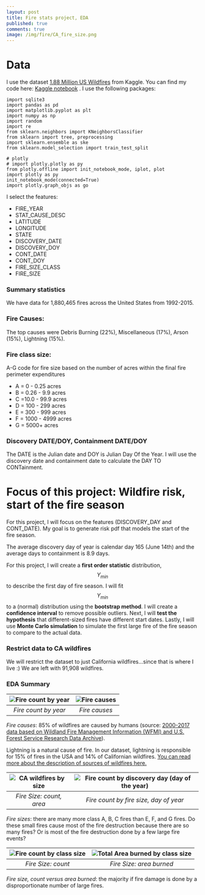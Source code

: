 ```yaml
---
layout: post
title: Fire stats project, EDA
published: true
comments: true
image: /img/fire/CA_fire_size.png
---
```


# Data

I use  the dataset [1.88 Million US Wildfires](https://www.kaggle.com/datasets/rtatman/188-million-us-wildfires) from Kaggle. You can find my code here: [Kaggle notebook](https://www.kaggle.com/code/emilykchang/stats-project-wildfire-risk) . I use the following packages:

```{python}
import sqlite3
import pandas as pd
import matplotlib.pyplot as plt
import numpy as np
import random
import re
from sklearn.neighbors import KNeighborsClassifier
from sklearn import tree, preprocessing
import sklearn.ensemble as ske
from sklearn.model_selection import train_test_split

# plotly
# import plotly.plotly as py
from plotly.offline import init_notebook_mode, iplot, plot
import plotly as py
init_notebook_mode(connected=True)
import plotly.graph_objs as go
```

I select the features:

- FIRE_YEAR
- STAT_CAUSE_DESC
- LATITUDE
- LONGITUDE
- STATE
- DISCOVERY_DATE
- DISCOVERY_DOY
- CONT_DATE
- CONT_DOY
- FIRE_SIZE_CLASS
- FIRE_SIZE 

### Summary statistics

We have data for 1,880,465 fires across the United States from 1992-2015.

### Fire Causes:

The top causes were Debris Burning (22%), Miscellaneous (17%), Arson (15%), Lightning (15%).

### Fire class size:

A-G code for fire size based on the number of acres within the final fire perimeter expenditures
- A = 0 - 0.25 acres
- B = 0.26 - 9.9 acres
- C =10.0 - 99.9 acres
- D = 100 - 299 acres
- E = 300 - 999 acres
- F = 1000 - 4999 acres
- G = 5000+ acres

### Discovery DATE/DOY, Containment DATE/DOY

The DATE is the Julian date and DOY is Julian Day Of the Year. I will use the discovery date and containment date to calculate the DAY TO CONTainment.

# Focus of this project: Wildfire risk, start of the fire season

For this project, I will focus on the features (DISCOVERY_DAY and CONT_DATE). My goal is to generate risk pdf that models the start of the fire season.

The average discovery day of year is calendar day 165 (June 14th) and the average days to containment is 8.9 days.

For this project, I will create a **first order statistic** distribution, $$Y_{min}$$ to describe the first day of fire season. I will fit $$Y_{min}$$ to a (normal) distribution using the **bootstrap method**. I will create a **confidence interval** to remove possible outliers. Next, I will **test the hypothesis** that different-sized fires have different start dates. Lastly, I will use **Monte Carlo simulation** to simulate the first large fire of the fire season to compare to the actual data.

### Restrict data to CA wildfires
We will restrict the dataset to just California wildfires...since that is where I live :) We are left with 91,908 wildfires.

### EDA Summary

| ![Fire count by year](https://github.com/mlekimchi/mlekimchi.github.io/blob/master/img/fire/__results___15_1.png?raw=true) | ![Fire causes](https://github.com/mlekimchi/mlekimchi.github.io/blob/master/img/fire/__results___15_3.png?raw=true) |
|:--:| :--:| 
| *Fire count by year* |  *Fire causes* |

*Fire causes*: 
85% of wildfires are caused by humans (source: [2000-2017 data based on Wildland Fire Management Information (WFMI) and U.S. Forest Service Research Data Archive](https://www.nps.gov/articles/wildfire-causes-and-evaluation.htm)).

Lightning is a natural cause of fire. In our dataset, lightning is responsible for 15% of fires in the USA and 14% of Californian wildfires. [You can read more about the description of sources of wildfires here.](https://www.nifc.gov/fire-information/fire-prevention-education-mitigation/wildfire-investigation)

| ![CA wildfires by size](https://github.com/mlekimchi/mlekimchi.github.io/blob/master/img/fire/CA_fire_size.png?raw=true)| ![Fire count by discovery day (day of the year)](https://github.com/mlekimchi/mlekimchi.github.io/blob/master/img/fire/CA_date_size.png?raw=true) |
|:--:| :--:| 
| *Fire Size: count, area* | *Fire count by fire size, day of year* |

*Fire sizes*: 
there are many more class A, B, C fires than E, F, and G fires. Do these small fires cause most of the fire destruction because there are so many fires? Or is most of the fire destruction done by a few large fire events? 

| ![Fire count by class size](https://github.com/mlekimchi/mlekimchi.github.io/blob/master/img/fire/fire_size_count.png?raw=true)|  ![Total Area burned by class size](https://github.com/mlekimchi/mlekimchi.github.io/blob/master/img/fire/fire_size_area.png?raw=true)| 
|:--:| :--:| 
| *Fire Size: count* | *Fire Size: area burned* |

*Fire size, count versus area burned*:
the majority if fire damage is done by a disproportionate number of large fires.


